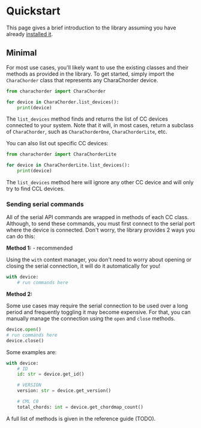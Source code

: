 # Quickstart

This page gives a brief introduction to the library assuming you have already [installed it](./installation.md).

## Minimal

For most use cases, you'll likely want to use the existing classes and their methods as provided in the library. To get started, simply import the `CharaChorder` class that represents any CharaChorder device.

```py
from charachorder import CharaChorder

for device in CharaChorder.list_devices():
    print(device)
```

The `list_devices` method finds and returns the list of CC devices connected to your system. Note that it will, in most cases, return a subclass of `CharaChorder`, such as `CharaChorderOne`, `CharaChorderLite`, etc.

You can also list out specific CC devices:

```py
from charachorder import CharaChorderLite

for device in CharaChorderLite.list_devices():
    print(device)
```

The `list_devices` method here will ignore any other CC device and will only try to find CCL devices.

### Sending serial commands

All of the serial API commands are wrapped in methods of each CC class. Although, to send these commands, you must first connect to the serial port where the device is connected. Don't worry, the library provides 2 ways you can do this:

**Method 1:** - recommended

Using the `with` context manager, you don't need to worry about opening or closing the serial connection, it will do it automatically for you!

```py
with device:
    # run commands here
```

**Method 2:**

Some use cases may require the serial connection to be used over a long period and frequently toggling it may become expensive. For that, you can manually manage the connection using the `open` and `close` methods.

```py
device.open()
# run commands here
device.close()
```

Some examples are:

```py
with device:
    # ID
    id: str = device.get_id()

    # VERSION
    version: str = device.get_version()

    # CML C0
    total_chords: int = device.get_chordmap_count()
```

A full list of methods is given in the reference guide (TODO).
